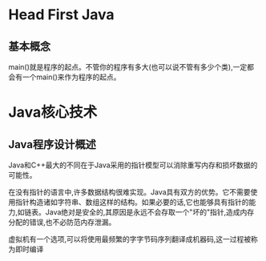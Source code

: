 # Head First Java

## 基本概念

main()就是程序的起点。不管你的程序有多大(也可以说不管有多少个类),一定都会有一个main()来作为程序的起点。

# Java核心技术

## Java程序设计概述 

Java和C++最大的不同在于Java采用的指针模型可以消除重写内存和损坏数据的可能性。

在没有指针的语言中,许多数据结构很难实现。Java具有双方的优势。它不需要使用指针构造诸如字符串、数组这样的结构。如果必要的话,它也能够具有指针的能力,如链表。Java绝对是安全的,其原因是永远不会存取一个"坏的"指针,造成内存分配的错误,也不必防范内存泄漏。

虚拟机有一个选项,可以将使用最频繁的字字节码序列翻译成机器码,这一过程被称为即时编译